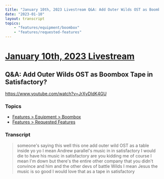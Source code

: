```yaml
---
title: "January 10th, 2023 Livestream Q&A: Add Outer Wilds OST as Boombox Tape in Satisfactory?"
date: "2023-01-10"
layout: transcript
topics:
    - "features/equipment/boombox"
    - "features/requested-features"
---
```

# [January 10th, 2023 Livestream](../2023-01-10.md)
## Q&A: Add Outer Wilds OST as Boombox Tape in Satisfactory?
https://www.youtube.com/watch?v=JrXyDldK4GU

### Topics
* [Features > Equipment > Boombox](../topics/features/equipment/boombox.md)
* [Features > Requested Features](../topics/features/requested-features.md)

### Transcript

> someone's saying this well this one add outer wild OST as a table inside yo yo I mean Andrew parallel's music in in satisfactory I would die to have his music in satisfactory are you kidding me of course I mean I'm down but there's the entire other company that you didn't convince and him and the other devs of battle Wilds I mean Jesus the music is so good I would love that as a tape in satisfactory
